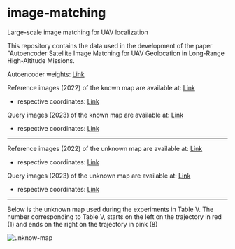 # image-matching
Large-scale image matching for UAV localization

This repository contains the data used in the development of the paper "Autoencoder Satellite Image Matching for UAV Geolocation in Long-Range High-Altitude Missions.

Autoencoder weights: [Link](https://drive.google.com/file/d/13CjeDcpZFOGQmtDKKIKVT1q6x1JPcgFs/view?usp=drive_link)

Reference images (2022) of the known map are available at: [Link](https://drive.google.com/file/d/1d4NoX4ot-X2BzytWdxxcQad-wgq9XdO0/view?usp=drive_link)
- respective coordinates: [Link](https://drive.google.com/file/d/1Hs7hFAEf-BObflG-cEpJpSTw1VN9SCkh/view?usp=drive_link)

Query images (2023) of the known map are available at: [Link](https://drive.google.com/file/d/1zSljcY7VsMcQPoaCdf5aly-AmVj_WX0z/view?usp=drive_link)
- respective coordinates: [Link](https://drive.google.com/file/d/1oxGUYTJsFDX6ttf50oVZsBfDXqRjdAf7/view?usp=drive_link)

-----------------------------------------------------------------------------------

Reference images (2022) of the unknown map are available at: [Link](https://drive.google.com/file/d/1rPUHOGgRMtRiO_bOBuLKCni_ZwRCcDqr/view?usp=drive_link)
- respective coordinates: [Link](https://drive.google.com/file/d/1uEe6zIFuzZXkh9TyeaEpwc53fbMyhtYH/view?usp=drive_link)

Query images (2023) of the unknown map are available at: [Link](https://drive.google.com/file/d/1bjeHQaotKfPAsZp58StViKNv3hdUCxtx/view?usp=drive_link)
- respective coordinates: [Link](https://drive.google.com/file/d/1kDIaKqRxwS22K1TXhgnnY92rOtNw3b5N/view?usp=drive_link)

---

Below is the unknown map used during the experiments in Table V. The number corresponding to Table V, starts on the left on the trajectory in red (1) and ends on the right on the trajectory in pink (8)

![unknow-map](https://github.com/user-attachments/assets/02ff944c-0518-46ba-9279-ffecd59ef689)
